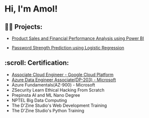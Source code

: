 <h1>Hi, I'm Amol! </h1>

<h2>👨‍💻 Projects:</h2>

- [Product Sales and Financial Performance Analysis using Power BI](https://github.com/amoljain2k/Product-Sales-and-Financial-Performance-Analysis-using-PowerBi)
 
- [Password Strength Prediction using Logistic Regression](https://github.com/amoljain2k/Passwords-Strength-Prediction)

<!-- - [Password Strength Prediction using Logistic Regression](https://github.com/amoljain2k/Passwords-Strength-Prediction) -->


<h2>:scroll: Certification:</h2>

- [Associate Cloud Engineer - Google Cloud Platform](https://google.accredible.com/85959184-b9c5-47ef-960e-2157f66fef7c?record_view=true)
- [Azure Data Engineer Associate(DP-203) - Microsoft](https://learn.microsoft.com/api/credentials/share/en-us/AmolJain-7522/2A000CB678C374B9?sharingId=DE324F9848AF1487)
- Azure Fundamentals(AZ-900) - Microsoft 
- ZSecurity Learn Ethical Hacking From Scratch
- Prepinsta AI and ML Nano Degree
- NPTEL Big Data Computing
- The D'Zine Studio's Web Development Training
- The D'Zine Studio's Python Training



